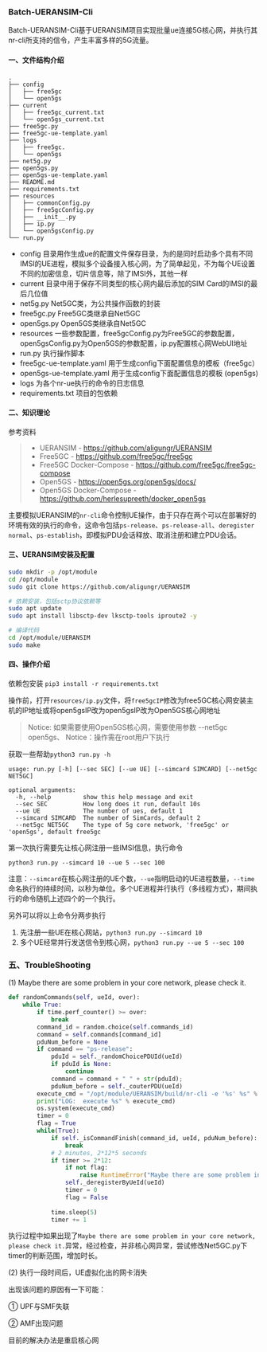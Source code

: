 ### Batch-UERANSIM-Cli

Batch-UERANSIM-Cli基于UERANSIM项目实现批量ue连接5G核心网，并执行其nr-cli所支持的信令，产生丰富多样的5G流量。

#### 一、文件结构介绍

```
.
├── config
│   ├── free5gc
│   └── open5gs
├── current
│   ├── free5gc_current.txt
│   └── open5gs_current.txt
├── free5gc.py
├── free5gc-ue-template.yaml
├── logs
│   ├── free5gc.
│   └── open5gs
├── net5g.py
├── open5gs.py
├── open5gs-ue-template.yaml
├── README.md
├── requirements.txt
├── resources
│   ├── commonConfig.py
│   ├── free5gcConfig.py
│   ├── __init__.py
│   ├── ip.py
│   └── open5gsConfig.py
└── run.py
```

- config 目录用作生成ue的配置文件保存目录，为的是同时启动多个具有不同IMSI的UE进程，模拟多个设备接入核心网，为了简单起见，不为每个UE设置不同的加密信息，切片信息等，除了IMSI外，其他一样
- current 目录中用于保存不同类型的核心网内最后添加的SIM Card的IMSI的最后几位值
- net5g.py Net5GC类，为公共操作函数的封装
- free5gc.py Free5GC类继承自Net5GC
- open5gs.py Open5GS类继承自Net5GC
- resources 一些参数配置，free5gcConfig.py为Free5GC的参数配置，open5gsConfig.py为Open5GS的参数配置，ip.py配置核心网WebUI地址
- run.py 执行操作脚本
- free5gc-ue-template.yaml 用于生成config下面配置信息的模板（free5gc）
- open5gs-ue-template.yaml 用于生成config下面配置信息的模板 (open5gs)
- logs 为各个nr-ue执行的命令的日志信息
- requirements.txt 项目的包依赖

#### 二、知识理论

参考资料

> - UERANSIM - https://github.com/aligungr/UERANSIM
> - Free5GC - https://github.com/free5gc/free5gc
> - Free5GC Docker-Compose - https://github.com/free5gc/free5gc-compose
> - Open5GS - https://open5gs.org/open5gs/docs/
> - Open5GS Docker-Compose - https://github.com/herlesupreeth/docker_open5gs

主要模拟UERANSIM的`nr-cli`命令控制UE操作，由于只存在两个可以在部署好的环境有效的执行的命令，这命令包括`ps-release`、`ps-release-all`、`deregister normal`、`ps-establish`，即模拟PDU会话释放、取消注册和建立PDU会话。



#### 三、UERANSIM安装及配置


```sh
sudo mkdir -p /opt/module
cd /opt/module
sudo git clone https://github.com/aligungr/UERANSIM

# 依赖安装，包括sctp协议依赖等
sudo apt update
sudo apt install libsctp-dev lksctp-tools iproute2 -y

# 编译代码
cd /opt/module/UERANSIM
sudo make
```

#### 四、操作介绍


依赖包安装 `pip3 install -r requirements.txt`

操作前，打开`resources/ip.py`文件，将`free5gcIP`修改为free5GC核心网安装主机的IP地址或将open5gsIP改为open5gsIP改为Open5GS核心网地址

> Notice: 如果需要使用Open5GS核心网，需要使用参数 --net5gc open5gs、
> Notice：操作需在root用户下执行

获取一些帮助`python3 run.py -h`

```
usage: run.py [-h] [--sec SEC] [--ue UE] [--simcard SIMCARD] [--net5gc NET5GC]

optional arguments:
  -h, --help         show this help message and exit
  --sec SEC          How long does it run, default 10s
  --ue UE            The number of ues, default 1
  --simcard SIMCARD  The number of SimCards, default 2
  --net5gc NET5GC    The type of 5g core network, 'free5gc' or 'open5gs', default free5gc
```

第一次执行需要先让核心网注册一些IMSI信息，执行命令

```
python3 run.py --simcard 10 --ue 5 --sec 100
```

注意：`--simcard`在核心网注册的UE个数，`--ue`指明启动的UE进程数量，`--time`命名执行的持续时间，以秒为单位。多个UE进程并行执行（多线程方式），期间执行的命令随机上述四个的一个执行。

另外可以将以上命令分两步执行

1. 先注册一些UE在核心网站，`python3 run.py --simcard 10`
2. 多个UE经常并行发送信令到核心网，`python3 run.py --ue 5 --sec 100`

### 五、TroubleShooting
(1) Maybe there are some problem in your core network, please check it.
```python
def randomCommands(self, ueId, over):
    while True:
        if time.perf_counter() >= over:
            break
        command_id = random.choice(self.commands_id)
        command = self.commands[command_id]
        pduNum_before = None
        if command == "ps-release":
            pduId = self._randomChoicePDUId(ueId)
            if pduId is None:
                continue
            command = command + " " + str(pduId);
            pduNum_before = self._couterPDU(ueId)
        execute_cmd = "/opt/module/UERANSIM/build/nr-cli -e '%s' %s" % (command, ueId)
        print("LOG:  execute %s" % execute_cmd)
        os.system(execute_cmd)
        timer = 0
        flag = True
        while(True):
            if self._isCommandFinish(command_id, ueId, pduNum_before):
                break
            # 2 minutes, 2*12*5 seconds
            if timer >= 2*12:
                if not flag:
                    raise RuntimeError("Maybe there are some problem in your core network, please check it.")
                self._deregisterByUeId(ueId)
                timer = 0
                flag = False
                
            time.sleep(5)
            timer += 1
```
执行过程中如果出现了`Maybe there are some problem in your core network, please check it.`异常，经过检查，并非核心网异常，尝试修改Net5GC.py下timer的判断范围，增加时长。

(2) 执行一段时间后，UE虚拟化出的网卡消失

出现该问题的原因有一下可能：

① UPF与SMF失联

② AMF出现问题

目前的解决办法是重启核心网